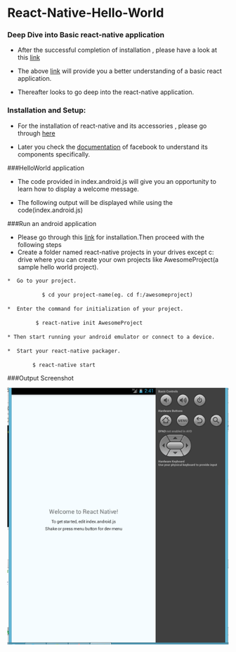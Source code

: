 # React-Native-Hello-World

### Deep  Dive into Basic react-native application

* After  the successful completion of installation , please have a look at this [link](http://www.toptal.com/ios/cold-dive-into-react-native-a-beginners-tutorial)
       
* The above [link](http://www.toptal.com/ios/cold-dive-into-react-native-a-beginners-tutorial) will provide you a better understanding of a basic react application.

* Thereafter looks to go deep into the react-native application.
      
### Installation and Setup:
      
* For the installation of react-native and its accessories , please go through [here](https://github.com/Hari70a/React-native/wiki)

* Later you  check the [documentation](https://facebook.github.io/react-native/docs/tutorial.html#content) of facebook to  understand its components specifically.
 
###HelloWorld application

* The code provided in index.android.js will give you an opportunity to learn how to display a welcome message.

* The following output will be displayed while using the code(index.android.js) 

###Run an android application

   * Please go through this [link](https://github.com/Hari70a/React-native/wiki) for installation.Then proceed with the following steps
   * Create a folder named react-native projects  in your drives except c: drive where you can create your own projects like AwesomeProject(a sample hello world project).

    *  Go to your project.
    
               $ cd your project-name(eg. cd f:/awesomeproject)
    
    *  Enter the command for initialization of your project.
    
             $ react-native init AwesomeProject

    * Then start running your android emulator or connect to a device.  

    *  Start your react-native packager.
    
            $ react-native start
###Output Screenshot

![GitHub Logo](output.png)


